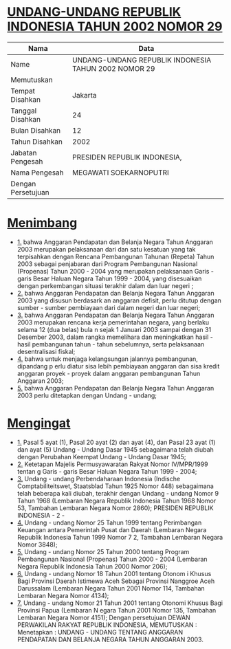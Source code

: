 # [UNDANG-UNDANG REPUBLIK INDONESIA TAHUN 2002 NOMOR 29](http://example.org/legal/document/uu/2002/29)

| Nama | Data |
| ------ | ----- |
|Name|UNDANG-UNDANG REPUBLIK INDONESIA TAHUN 2002 NOMOR 29|
|Memutuskan||
|Tempat Disahkan|Jakarta|
|Tanggal Disahkan|24|
|Bulan Disahkan|12|
|Tahun Disahkan|2002|
|Jabatan Pengesah|PRESIDEN REPUBLIK INDONESIA,|
|Nama Pengesah|MEGAWATI SOEKARNOPUTRI|
|Dengan Persetujuan||
# [Menimbang](http://example.org/legal/document/uu/2002/29/menimbang)

* [1.](http://example.org/legal/document/uu/2002/29/menimbang/point/0001) bahwa Anggaran Pendapatan dan Belanja Negara Tahun Anggaran 2003 merupakan pelaksanaan dari dan satu kesatuan yang tak terpisahkan dengan Rencana Pembangunan Tahunan (Repeta) Tahun 2003 sebagai penjabaran dari Program Pembangunan Nasional (Propenas) Tahun 2000 - 2004 yang merupakan pelaksanaan Garis - garis Besar Haluan Negara Tahun 1999 - 2004, yang disesuaikan dengan perkembangan situasi terakhir dalam dan luar negeri ;
* [2.](http://example.org/legal/document/uu/2002/29/menimbang/point/0002) bahwa Anggaran Pendapatan dan Belanja Negara Tahun Anggaran 2003 yang disusun berdasark an anggaran defisit, perlu ditutup dengan sumber - sumber pembiayaan dari dalam negeri dan luar negeri;
* [3.](http://example.org/legal/document/uu/2002/29/menimbang/point/0003) bahwa Anggaran Pendapatan dan Belanja Negara Tahun Anggaran 2003 merupakan rencana kerja pemerintahan negara, yang berlaku selama 12 (dua belas) bula n sejak 1 Januari 2003 sampai dengan 31 Desember 2003, dalam rangka memelihara dan meningkatkan hasil - hasil pembangunan tahun - tahun sebelumnya, serta pelaksanaan desentralisasi fiskal;
* [4.](http://example.org/legal/document/uu/2002/29/menimbang/point/0004) bahwa untuk menjaga kelangsungan jalannya pembangunan, dipandang p erlu diatur sisa lebih pembiayaan anggaran dan sisa kredit anggaran proyek - proyek dalam anggaran pembangunan Tahun Anggaran 2003;
* [5.](http://example.org/legal/document/uu/2002/29/menimbang/point/0005) bahwa Anggaran Pendapatan dan Belanja Negara Tahun Anggaran 2003 perlu ditetapkan dengan Undang - undang;
# [Mengingat](http://example.org/legal/document/uu/2002/29/mengingat)

* [1.](http://example.org/legal/document/uu/2002/29/mengingat/point/0001) Pasal 5 ayat (1), Pasal 20 ayat (2) dan ayat (4), dan Pasal 23 ayat (1) dan ayat (5) Undang - Undang Dasar 1945 sebagaimana telah diubah dengan Perubahan Keempat Undang - Undang Dasar 1945;
* [2.](http://example.org/legal/document/uu/2002/29/mengingat/point/0002) Ketetapan Majelis Permusyawaratan Rakyat Nomor IV/MPR/1999 tentan g Garis - garis Besar Haluan Negara Tahun 1999 - 2004;
* [3.](http://example.org/legal/document/uu/2002/29/mengingat/point/0003) Undang - undang Perbendaharaan Indonesia (Indische Comptabiliteitswet, Staatsblad Tahun 1925 Nomor 448) sebagaimana telah beberapa kali diubah, terakhir dengan Undang - undang Nomor 9 Tahun 1968 (Lembaran Negara Republik Indonesia Tahun 1968 Nomor 53, Tambahan Lembaran Negara Nomor 2860); PRESIDEN REPUBLIK INDONESIA - 2 -
* [4.](http://example.org/legal/document/uu/2002/29/mengingat/point/0004) Undang - undang Nomor 25 Tahun 1999 tentang Perimbangan Keuangan antara Pemerintah Pusat dan Daerah (Lembaran Negara Republik Indonesia Tahun 1999 Nomor 7 2, Tambahan Lembaran Negara Nomor 3848);
* [5.](http://example.org/legal/document/uu/2002/29/mengingat/point/0005) Undang - undang Nomor 25 Tahun 2000 tentang Program Pembangunan Nasional (Propenas) Tahun 2000 - 2004 (Lembaran Negara Republik Indonesia Tahun 2000 Nomor 206);
* [6.](http://example.org/legal/document/uu/2002/29/mengingat/point/0006) Undang - undang Nomor 18 Tahun 2001 tentang Otonom i Khusus Bagi Provinsi Daerah Istimewa Aceh Sebagai Provinsi Nanggroe Aceh Darussalam (Lembaran Negara Tahun 2001 Nomor 114, Tambahan Lembaran Negara Nomor 4134);
* [7.](http://example.org/legal/document/uu/2002/29/mengingat/point/0007) Undang - undang Nomor 21 Tahun 2001 tentang Otonomi Khusus Bagi Provinsi Papua (Lembaran N egara Tahun 2001 Nomor 135, Tambahan Lembaran Negara Nomor 4151); Dengan persetujuan DEWAN PERWAKILAN RAKYAT REPUBLIK INDONESIA, MEMUTUSKAN : Menetapkan : UNDANG - UNDANG TENTANG ANGGARAN PENDAPATAN DAN BELANJA NEGARA TAHUN ANGGARAN 2003.
